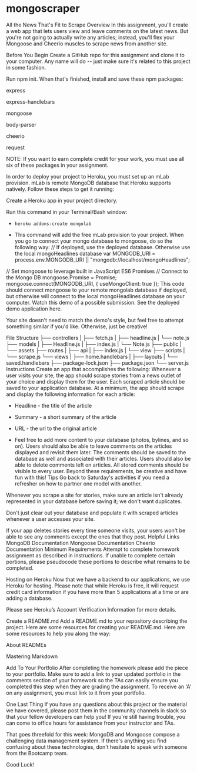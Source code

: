 # mongoscraper

All the News That's Fit to Scrape
Overview
In this assignment, you'll create a web app that lets users view and leave comments on the latest news. But you're not going to actually write any articles; instead, you'll flex your Mongoose and Cheerio muscles to scrape news from another site.

Before You Begin
Create a GitHub repo for this assignment and clone it to your computer. Any name will do -- just make sure it's related to this project in some fashion.

Run npm init. When that's finished, install and save these npm packages:

express

express-handlebars

mongoose

body-parser

cheerio

request

NOTE: If you want to earn complete credit for your work, you must use all six of these packages in your assignment.

In order to deploy your project to Heroku, you must set up an mLab provision. mLab is remote MongoDB database that Heroku supports natively. Follow these steps to get it running:

Create a Heroku app in your project directory.

Run this command in your Terminal/Bash window:

* `heroku addons:create mongolab`

* This command will add the free mLab provision to your project.
When you go to connect your mongo database to mongoose, do so the following way:
// If deployed, use the deployed database. Otherwise use the local mongoHeadlines database
var MONGODB_URI = process.env.MONGODB_URI || "mongodb://localhost/mongoHeadlines";

// Set mongoose to leverage built in JavaScript ES6 Promises
// Connect to the Mongo DB
mongoose.Promise = Promise;
mongoose.connect(MONGODB_URI, {
  useMongoClient: true
});
This code should connect mongoose to your remote mongolab database if deployed, but otherwise will connect to the local mongoHeadlines database on your computer.
Watch this demo of a possible submission. See the deployed demo application here.

Your site doesn't need to match the demo's style, but feel free to attempt something similar if you'd like. Otherwise, just be creative!

File Structure
├── controllers
|  ├── fetch.js
|  ├── headline.js
|  └── note.js
├── models
|  ├── Headline.js
|  ├── index.js
|  └── Note.js
├── public
|  └── assets
├── routes
|  ├── api
|  ├── index.js
|  └── view
├── scripts
|  └── scrape.js
└── views
|   ├── home.handlebars
|   ├── layouts
|   └── saved.handlebars
├── package-lock.json
├── package.json
└── server.js
Instructions
Create an app that accomplishes the following:
Whenever a user visits your site, the app should scrape stories from a news outlet of your choice and display them for the user. Each scraped article should be saved to your application database. At a minimum, the app should scrape and display the following information for each article:
 * Headline - the title of the article

 * Summary - a short summary of the article

 * URL - the url to the original article

 * Feel free to add more content to your database (photos, bylines, and so on).
Users should also be able to leave comments on the articles displayed and revisit them later. The comments should be saved to the database as well and associated with their articles. Users should also be able to delete comments left on articles. All stored comments should be visible to every user.
Beyond these requirements, be creative and have fun with this!
Tips
Go back to Saturday's activities if you need a refresher on how to partner one model with another.

Whenever you scrape a site for stories, make sure an article isn't already represented in your database before saving it; we don't want duplicates.

Don't just clear out your database and populate it with scraped articles whenever a user accesses your site.

If your app deletes stories every time someone visits, your users won't be able to see any comments except the ones that they post.
Helpful Links
MongoDB Documentation
Mongoose Documentation
Cheerio Documentation
Minimum Requirements
Attempt to complete homework assignment as described in instructions. If unable to complete certain portions, please pseudocode these portions to describe what remains to be completed.

Hosting on Heroku
Now that we have a backend to our applications, we use Heroku for hosting. Please note that while Heroku is free, it will request credit card information if you have more than 5 applications at a time or are adding a database.

Please see Heroku’s Account Verification Information for more details.

Create a README.md
Add a README.md to your repository describing the project. Here are some resources for creating your README.md. Here are some resources to help you along the way:

About READMEs

Mastering Markdown

Add To Your Portfolio
After completing the homework please add the piece to your portfolio. Make sure to add a link to your updated portfolio in the comments section of your homework so the TAs can easily ensure you completed this step when they are grading the assignment. To receive an 'A' on any assignment, you must link to it from your portfolio.

One Last Thing
If you have any questions about this project or the material we have covered, please post them in the community channels in slack so that your fellow developers can help you! If you're still having trouble, you can come to office hours for assistance from your instructor and TAs.

That goes threefold for this week: MongoDB and Mongoose compose a challenging data management system. If there's anything you find confusing about these technologies, don't hesitate to speak with someone from the Bootcamp team.

Good Luck!